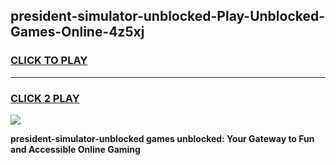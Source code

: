 
## president-simulator-unblocked-Play-Unblocked-Games-Online-4z5xj
<h3>
<a href="https://premium76.site?title=president-simulator-unblocked&ref=25A">CLICK TO PLAY</a></h3>
<hr>

<h3>
<a href="https://premium76.site?title=president-simulator-unblocked&ref=25A">CLICK 2 PLAY</a>
  
</h3>

<a href="https://premium76.site?title=president-simulator-unblocked&ref=25A"><img src="https://clearcache.store/games.png"></a>


**president-simulator-unblocked games unblocked: Your Gateway to Fun and Accessible Online Gaming**
